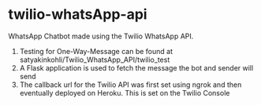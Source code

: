 # twilio-whatsApp-api

WhatsApp Chatbot made using the Twilio WhatsApp API.

1. Testing for One-Way-Message can be found at satyakinkohli/Twilio_WhatsApp_API/twilio_test
2. A Flask application is used to fetch the message the bot and sender will send
3. The callback url for the Twilio API was first set using ngrok and then eventually deployed on Heroku. This is set on the Twilio Console
